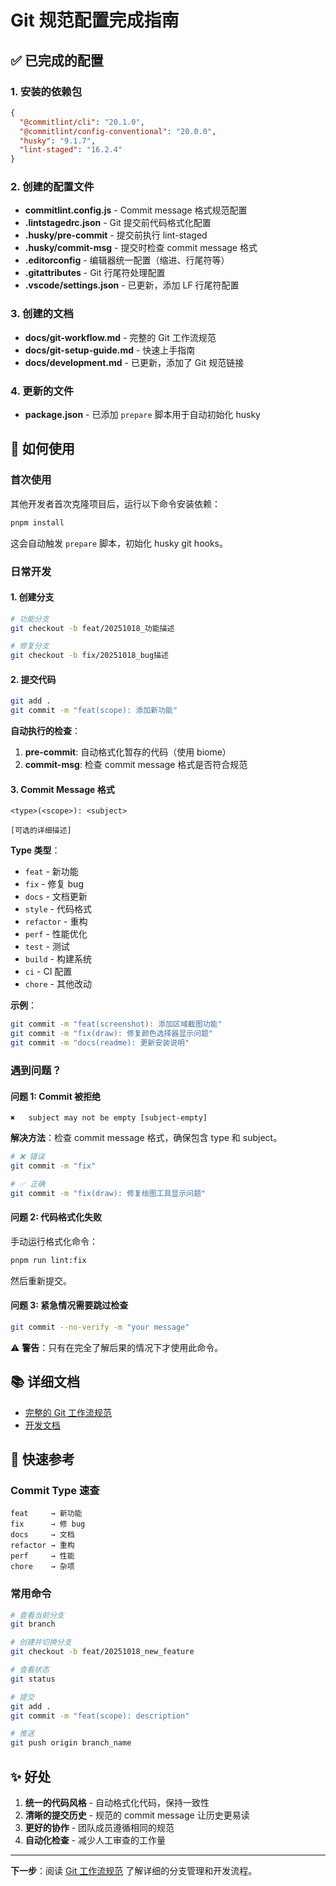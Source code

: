 # Git 规范配置完成指南

## ✅ 已完成的配置

### 1. 安装的依赖包

```json
{
  "@commitlint/cli": "20.1.0",
  "@commitlint/config-conventional": "20.0.0",
  "husky": "9.1.7",
  "lint-staged": "16.2.4"
}
```

### 2. 创建的配置文件

- **commitlint.config.js** - Commit message 格式规范配置
- **.lintstagedrc.json** - Git 提交前代码格式化配置
- **.husky/pre-commit** - 提交前执行 lint-staged
- **.husky/commit-msg** - 提交时检查 commit message 格式
- **.editorconfig** - 编辑器统一配置（缩进、行尾符等）
- **.gitattributes** - Git 行尾符处理配置
- **.vscode/settings.json** - 已更新，添加 LF 行尾符配置

### 3. 创建的文档

- **docs/git-workflow.md** - 完整的 Git 工作流规范
- **docs/git-setup-guide.md** - 快速上手指南  
- **docs/development.md** - 已更新，添加了 Git 规范链接

### 4. 更新的文件

- **package.json** - 已添加 `prepare` 脚本用于自动初始化 husky

## 🚀 如何使用

### 首次使用

其他开发者首次克隆项目后，运行以下命令安装依赖：

```bash
pnpm install
```

这会自动触发 `prepare` 脚本，初始化 husky git hooks。

### 日常开发

#### 1. 创建分支

```bash
# 功能分支
git checkout -b feat/20251018_功能描述

# 修复分支
git checkout -b fix/20251018_bug描述
```

#### 2. 提交代码

```bash
git add .
git commit -m "feat(scope): 添加新功能"
```

**自动执行的检查**：
1. **pre-commit**: 自动格式化暂存的代码（使用 biome）
2. **commit-msg**: 检查 commit message 格式是否符合规范

#### 3. Commit Message 格式

```
<type>(<scope>): <subject>

[可选的详细描述]
```

**Type 类型**：
- `feat` - 新功能
- `fix` - 修复 bug
- `docs` - 文档更新
- `style` - 代码格式
- `refactor` - 重构
- `perf` - 性能优化
- `test` - 测试
- `build` - 构建系统
- `ci` - CI 配置
- `chore` - 其他改动

**示例**：
```bash
git commit -m "feat(screenshot): 添加区域截图功能"
git commit -m "fix(draw): 修复颜色选择器显示问题"
git commit -m "docs(readme): 更新安装说明"
```

### 遇到问题？

#### 问题 1: Commit 被拒绝

```
✖   subject may not be empty [subject-empty]
```

**解决方法**：检查 commit message 格式，确保包含 type 和 subject。

```bash
# ❌ 错误
git commit -m "fix"

# ✅ 正确
git commit -m "fix(draw): 修复绘图工具显示问题"
```

#### 问题 2: 代码格式化失败

手动运行格式化命令：

```bash
pnpm run lint:fix
```

然后重新提交。

#### 问题 3: 紧急情况需要跳过检查

```bash
git commit --no-verify -m "your message"
```

⚠️ **警告**：只有在完全了解后果的情况下才使用此命令。

## 📚 详细文档

- [完整的 Git 工作流规范](./git-workflow.md)
- [开发文档](./development.md)

## 🎯 快速参考

### Commit Type 速查

```
feat     → 新功能
fix      → 修 bug
docs     → 文档
refactor → 重构
perf     → 性能
chore    → 杂项
```

### 常用命令

```bash
# 查看当前分支
git branch

# 创建并切换分支
git checkout -b feat/20251018_new_feature

# 查看状态
git status

# 提交
git add .
git commit -m "feat(scope): description"

# 推送
git push origin branch_name
```

## ✨ 好处

1. **统一的代码风格** - 自动格式化代码，保持一致性
2. **清晰的提交历史** - 规范的 commit message 让历史更易读
3. **更好的协作** - 团队成员遵循相同的规范
4. **自动化检查** - 减少人工审查的工作量

---

**下一步**：阅读 [Git 工作流规范](./git-workflow.md) 了解详细的分支管理和开发流程。


